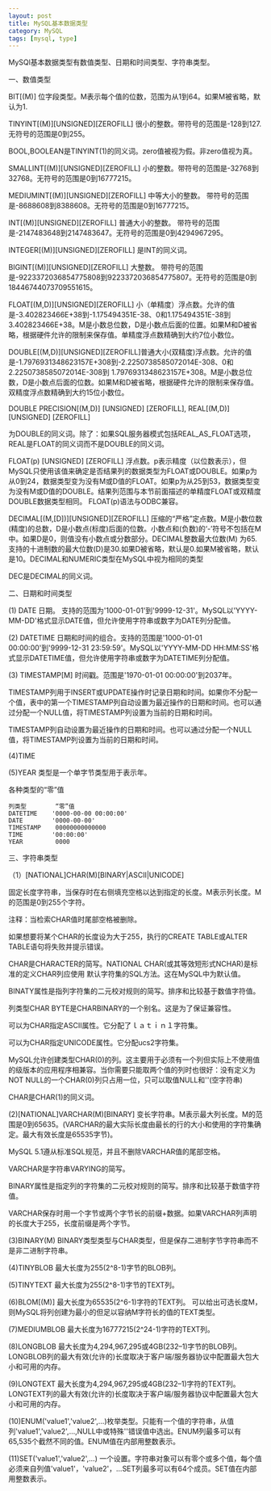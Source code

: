 ```yaml
---
layout: post
title: MySQL基本数据类型
category: MySQL
tags: [mysql, type]
---
```



MySQl基本数据类型有数值类型、日期和时间类型、字符串类型。

一、数值类型

BIT[(M)] 位字段类型。M表示每个值的位数，范围为从1到64。如果M被省略，默认为1.

TINYINT[(M)][UNSIGNED][ZEROFILL] 很小的整数。带符号的范围是-128到127.无符号的范围是0到255。

BOOL,BOOLEAN是TINYINT(1)的同义词。zero值被视为假。非zero值视为真。

SMALLINT[(M)][UNSIGNED][ZEROFILL] 小的整数。带符号的范围是-32768到32768。无符号的范围是0到16777215。

MEDIUMINT[(M)][UNSIGNED][ZEROFILL] 中等大小的整数。 带符号的范围是-8688608到8388608。无符号的范围是0到16777215。

INT[(M)][UNSIGNED][ZEROFILL] 普通大小的整数。 带符号的范围是-2147483648到2147483647。无符号的范围是0到4294967295。

INTEGER[(M)][UNSIGNED][ZEROFILL] 是INT的同义词。

BIGINT[(M)][UNSIGNED][ZEROFILL] 大整数。 带符号的范围是-9223372036854775808到9223372036854775807。无符号的范围是0到18446744073709551615。

FLOAT[(M,D)][UNSIGNED][ZEROFILL] 小（单精度）浮点数。允许的值是-3.402823466E+38到-1.175494351E-38、0和1.175494351E-38到3.402823466E+38。M是小数总位数，D是小数点后面的位置。如果M和D被省略，根据硬件允许的限制来保存值。单精度浮点数精确到大约7位小数位。

DOUBLE[(M,D)][UNSIGNED][ZEROFILL]普通大小(双精度)浮点数。允许的值是-1.7976931348623157E+308到-2.2250738585072014E-308、0和2.2250738585072014E-308到 1.7976931348623157E+308。M是小数总位数，D是小数点后面的位数。如果M和D被省略，根据硬件允许的限制来保存值。双精度浮点数精确到大约15位小数位。

DOUBLE PRECISION[(M,D)] [UNSIGNED] [ZEROFILL],  REAL[(M,D)] [UNSIGNED] [ZEROFILL]

为DOUBLE的同义词。除了：如果SQL服务器模式包括REAL_AS_FLOAT选项，REAL是FLOAT的同义词而不是DOUBLE的同义词。

FLOAT(p) [UNSIGNED] [ZEROFILL] 浮点数。p表示精度（以位数表示），但MySQL只使用该值来确定是否结果列的数据类型为FLOAT或DOUBLE。如果p为从0到24，数据类型变为没有M或D值的FLOAT。如果p为从25到53，数据类型变为没有M或D值的DOUBLE。结果列范围与本节前面描述的单精度FLOAT或双精度DOUBLE数据类型相同。 FLOAT(p)语法与ODBC兼容。

DECIMAL[(M,[D])][UNSIGNED][ZEROFILL] 压缩的“严格”定点数。M是小数位数(精度)的总数，D是小数点(标度)后面的位数。小数点和(负数)的‘-’符号不包括在M中。如果D是0，则值没有小数点或分数部分。DECIMAL整数最大位数(M)
为65.支持的十进制数的最大位数(D)是30.如果D被省略，默认是0.如果M被省略，默认是10。DECIMAL和NUMERIC类型在MySQL中视为相同的类型

DEC是DECIMAL的同义词。


二、日期和时间类型

(1) DATE 日期。 支持的范围为'1000-01-01'到'9999-12-31'。MySQL以'YYYY-MM-DD'格式显示DATE值，但允许使用字符串或数字为DATE列分配值。

(2) DATETIME 日期和时间的组合。支持的范围是'1000-01-01 00:00:00'到'9999-12-31 23:59:59'。MySQL以'YYYY-MM-DD HH:MM:SS'格式显示DATETIME值，但允许使用字符串或数字为DATETIME列分配值。

(3) TIMESTAMP[M] 时间戳。范围是'1970-01-01  00:00:00'到2037年。

TIMESTAMP列用于INSERT或UPDATE操作时记录日期和时间。如果你不分配一个值，表中的第一个TIMESTAMP列自动设置为最近操作的日期和时间。也可以通过分配一个NULL值，将TIMESTAMP列设置为当前的日期和时间。

TIMESTAMP列自动设置为最近操作的日期和时间。也可以通过分配一个NULL值，将TIMESTAMP列设置为当前的日期和时间。

(4)TIME

(5)YEAR 类型是一个单字节类型用于表示年。

各种类型的“零”值
		
	列类型        “零”值
	DATETIME    '0000-00-00 00:00:00'
	DATE        '0000-00-00'
	TIMESTAMP    00000000000000
	TIME        '00:00:00'
	YEAR         0000
 


三、字符串类型

（1）[NATIONAL]CHAR(M)[BINARY|ASCII|UNICODE]

固定长度字符串，当保存时在右侧填充空格以达到指定的长度。M表示列长度。M的范围是0到255个字符。

注释：当检索CHAR值时尾部空格被删除。

如果想要将某个CHAR的长度设为大于255，执行的CREATE TABLE或ALTER TABLE语句将失败并提示错误。

CHAR是CHARACTER的简写。NATIONAL CHAR(或其等效短形式NCHAR)是标准的定义CHAR列应使用 默认字符集的SQL方法。这在MySQL中为默认值。

BINATY属性是指列字符集的二元校对规则的简写。排序和比较基于数值字符值。

列类型CHAR BYTE是CHARBINARY的一个别名。这是为了保证兼容性。

可以为CHAR指定ASCII属性。它分配了ｌａｔｉｎ１字符集。

可以为CHAR指定UNICODE属性。它分配ucs2字符集。

MySQL允许创建类型CHAR(0)的列。这主要用于必须有一个列但实际上不使用值的级版本的应用程序相兼容。当你需要只能取两个值的列时也很好：没有定义为NOT NULL的一个CHAR(0)列只占用一位，只可以取值NULL和''(空字符串)

CHAR是CHAR(1)的同义词。


(2)[NATIONAL]VARCHAR(M)[BINARY] 变长字符串。M表示最大列长度。M的范围是0到65635。(VARCHAR的最大实际长度由最长的行的大小和使用的字符集确定。最大有效长度是65535字节)。

MySQL 5.1遵从标准SQL规范，并且不删除VARCHAR值的尾部空格。

VARCHAR是字符串VARYING的简写。

BINARY属性是指定列的字符集的二元校对规则的简写。排序和比较基于数值字符值。

VARCHAR保存时用一个字节或两个字节长的前缀+数据。如果VARCHAR列声明的长度大于255，长度前缀是两个字节。

(3)BINARY(M) BINARY类型类型与CHAR类型，但是保存二进制字节字符串而不是非二进制字符串。

(4)TINYBLOB 最大长度为255(2^8-1)字节的BLOB列。

(5)TINYTEXT 最大长度为255(2^8-1)字节的TEXT列。

(6)BLOM[(M)] 最大长度为65535(2^6-1)字符的TEXT列。 可以给出可选长度M，则MySQL将列创建为最小的但足以容纳M字符长的值的TEXT类型。

(7)MEDIUMBLOB 最大长度为16777215(2^24-1)字符的TEXT列。

(8)LONGBLOB 最大长度为4,294,967,295或4GB(232–1)字节的BLOB列。LONGBLOB列的最大有效(允许的)长度取决于客户端/服务器协议中配置最大包大小和可用的内存。

(9)LONGTEXT 最大长度为4,294,967,295或4GB(232–1)字符的TEXT列。LONGTEXT列的最大有效(允许的)长度取决于客户端/服务器协议中配置最大包大小和可用的内存。

(10)ENUM('value1','value2',...)枚举类型。只能有一个值的字符串，从值列'value1','value2',...,NULL中或特殊''错误值中选出。ENUM列最多可以有65,535个截然不同的值。ENUM值在内部用整数表示。

(11)SET('value1','value2',...) 一个设置。字符串对象可以有零个或多个值，每个值必须来自列值'value1'，'value2'，...SET列最多可以有64个成员。SET值在内部用整数表示。 